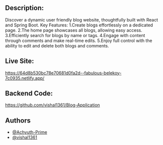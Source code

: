 ## Description:
Discover a dynamic user friendly blog website, thoughtfully built with React and Spring Boot. Key Features:
1.Create blogs effortlessly on a dedicated page.
2.The home page showcases all blogs, allowing easy access.
3.Efficiently search for blogs by name or tags.
4.Engage with content through comments and make real-time edits.
5.Enjoy full control with the ability to edit and delete both blogs and comments.

## Live Site:

https://64d8b530bc78e70681d0fa2d--fabulous-belekoy-7c0935.netlify.app/

## Backend Code:

https://github.com/vishal1361/Blog-Application

## Authors

- [@Achyuth-Prime](https://github.com/Achyuth-Prime?tab=repositories)
- [@vishal1361](https://github.com/vishal1361?tab=repositories)
